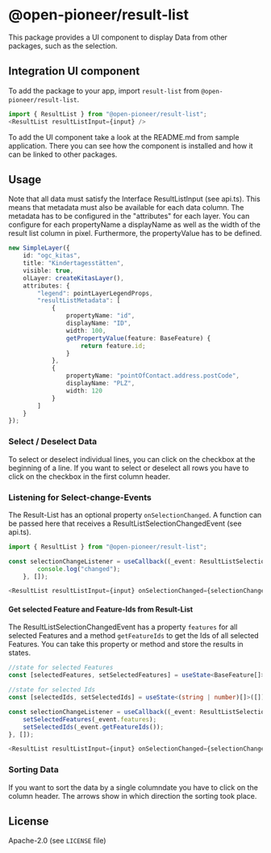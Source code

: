 # @open-pioneer/result-list

This package provides a UI component to display Data from other packages, such as the selection.

## Integration UI component

To add the package to your app, import `result-list` from `@open-pioneer/result-list`.

```ts
import { ResultList } from "@open-pioneer/result-list";
<ResultList resultListInput={input} />
```

To add the UI component take a look at the README.md from sample application. There you can see how the component is installed and how it can be linked to other packages.

## Usage

Note that all data must satisfy the Interface ResultListInput (see api.ts). This means that metadata must also be available for each data column. The metadata has to be configured in the "attributes" for each layer.
You can configure for each propertyName a displayName as well as the width of the result list column in pixel. Furthermore, the propertyValue has to be defined.

```ts
new SimpleLayer({
    id: "ogc_kitas",
    title: "Kindertagesstätten",
    visible: true,
    olLayer: createKitasLayer(),
    attributes: {
        "legend": pointLayerLegendProps,
        "resultListMetadata": [
            {
                propertyName: "id",
                displayName: "ID",
                width: 100,
                getPropertyValue(feature: BaseFeature) {
                    return feature.id;
                }
            },
            {
                propertyName: "pointOfContact.address.postCode",
                displayName: "PLZ",
                width: 120
            }
        ]
    }
});
```

### Select / Deselect Data

To select or deselect individual lines, you can click on the checkbox at the beginning of a line. If you want to select or deselect all rows you have to click on the checkbox in the first column header.

### Listening for Select-change-Events

​The Result-List has an optional property `onSelectionChanged`. A function can be passed here that receives a ResultListSelectionChangedEvent (see api.ts).

```ts
import { ResultList } from "@open-pioneer/result-list";

const selectionChangeListener = useCallback((_event: ResultListSelectionChangedEvent) => {
        console.log("changed");
    }, []);

<ResultList resultListInput={input} onSelectionChanged={selectionChangeListener}/>
```

#### Get selected Feature and Feature-Ids from Result-List

The ResultListSelectionChangedEvent has a property `features` for all selected Features and a method `getFeatureIds` to get the Ids of all selected Features. You can take this property or method and store the results in states.

```ts
//state for selected Features
const [selectedFeatures, setSelectedFeatures] = useState<BaseFeature[]>([]);

//state for selected Ids
const [selectedIds, setSelectedIds] = useState<(string | number)[]>([]);

const selectionChangeListener = useCallback((_event: ResultListSelectionChangedEvent) => {
    setSelectedFeatures(_event.features);
    setSelectedIds(_event.getFeatureIds());
}, []);

<ResultList resultListInput={input} onSelectionChanged={selectionChangeListener} />
```

### Sorting Data

If you want to sort the data by a single columndate you have to click on the column header. The arrows show in which direction the sorting took place.

## License

Apache-2.0 (see `LICENSE` file)
